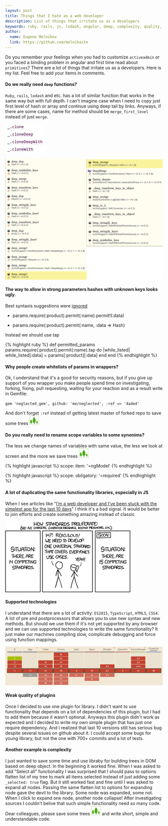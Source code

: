 ```yaml
---
layout: post
title: Things that I hate as a web developer
description: List of things that irritate us as a developers
keywords: ruby, rails, js, lodash, angular, deep, complexity, quality, activeadmin
author:
  name: Eugene Melnikov
  link: https://github.com/melnikaite
---
```


Do you remember your feelings when you had to customize `activeadmin` or you faced a binding problem in angular and first time read about `primitives`? There are a lot of things that irritate us as a developers. Here is my list. Feel free to add your items in comments.

<!-- full start -->

#### Do we really need `deep` functions?

`Ruby`, `rails`, `lodash` and etc. has a lot of similar function that works in the same way but with full depth. I can't imagine case when I need to copy just first level of hash or array and continue using deep tail by links. Anyways, if there are some cases, name for method should be `merge_first_level` instead of just `merge`.

![lodash][lodash]

![deep1][deep]

#### The way to allow in strong parameters hashes with unknown keys looks ugly.

Best syntaxis suggestions were [ignored][strong_parameters]

- params.require(:product).permit(:name).permit!(:data)

- params.require(:product).permit(:name, :data => Hash)

Instead we should use tap

{% highlight ruby %}
def permitted_params
  params.require(:product).permit(:name).tap do |while_listed|
    while_listed[:data] = params[:product][:data]
  end
end
{% endhighlight %}

#### Why people create whitelists of params in wrappers?

Ok, I understand that it's a good for security reasons, but if you give up support of you wrapper you make people spend time on investigating, forking, fixing, pull requesting, waiting for your reaction and as a result write in Gemfile:

`gem 'neglected_gem', github: 'me/neglected', :ref => '4aded'`

And don't forget `:ref` instead of getting latest master of forked repo to save some trees ![trees][trees]

#### Do you really need to rename scope variables to some synonims?

The less we change names of variables with same value, the less we look at screen and the more we save trees ![trees][trees]

{% highlight javascript %}
scope:
  item: '=ngModel'
{% endhighlight %}

{% highlight javascript %}
scope:
  obligatory: '=required'
{% endhighlight %}

#### A lot of duplicating the same functionality libraries, especially in JS

When I see articles like "[I’m a web developer and I’ve been stuck with the simplest app for the last 10 days][stuck]" I think it's a bad signal. It would be better to join efforts and create something amazing instead of classic

![standards][standards]

#### Supported technologies

I understand that there are a lot of activity: `ES2015`, `TypeScript`, `HTML5`, `CSS4`. A lot of pre and postprocessors that allows you to use new syntax and new methods. But should we use them if it's not yet supported by any browser and we can use supported technologies to write the same functionality? It just make our machines compiling slow, complicate debugging and force using function mappings.

![caniuse][caniuse]

#### Weak quality of plugins

Once I decided to use one plugin for library. I didn't want to use functionality that depends on a lot of dependencies of this plugin, but I had to add them because it wasn't optional. Anyways this plugin didn't work as expected and I decided to write my own simple plugin that has just one require dependency. And I realized that last 10 versions still has serious bug despite several issues on github about it. I could accept some bugs for young library, but not the one with 700+ commits and a lot of tests.

#### Another example is complexity

I just wanted to save some time and use libraby for building trees in DOM based on deep object. In the beginning it worked fine. When I was asked to add "Select all" functionality I was surprised that I should pass to options flatten list of my tree to mark all items selected instead of just adding some `_selected: true` flag. But it still worked fast and fine until I was asked to expand all nodes. Passing the same flatten list to options for expanding node gave the devil to the library. Some node was expanded, some not. When I click to expand one node, another node collapse! After investigating sources I couldn't belive that such simple functionality need so many code.
Dear colleagues, please save some trees ![trees][trees] and write short, simple and understandable code.

<!-- full end -->

[caniuse]: /images/posts/2016-03-22-things-that-i-hate-as-a-web-developer/caniuse.png
[deep]: /images/posts/2016-03-22-things-that-i-hate-as-a-web-developer/deep.png
[lodash]: /images/posts/2016-03-22-things-that-i-hate-as-a-web-developer/lodash.png
[standards]: /images/posts/2016-03-22-things-that-i-hate-as-a-web-developer/standards.png
[trees]: /images/posts/2016-03-22-things-that-i-hate-as-a-web-developer/trees.png

[strong_parameters]: https://github.com/rails/rails/issues/9454
[stuck]: https://medium.com/@pistacchio/i-m-a-web-developer-and-i-ve-been-stuck-with-the-simplest-app-for-the-last-10-days-fb5c50917df
